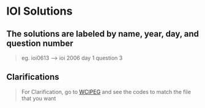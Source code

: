 # IOI Solutions

## The solutions are labeled by name, year, day, and question number 
> eg. ioi0613 --> ioi 2006 day 1 question 3

## Clarifications
> For Clarification, go to [WCIPEG](https://wcipeg.com/main) and see the codes to match the file that you want
